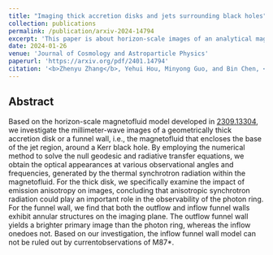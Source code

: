 ```yaml
---
title: "Imaging thick accretion disks and jets surrounding black holes"
collection: publications
permalink: /publication/arxiv-2024-14794
excerpt: 'This paper is about horizon-scale images of an analytical magnetofluid model near the black hole.'
date: 2024-01-26
venue: 'Journal of Cosmology and Astroparticle Physics'
paperurl: 'https://arxiv.org/pdf/2401.14794'
citation: '<b>Zhenyu Zhang</b>, Yehui Hou, Minyong Guo, and Bin Chen, <i>JCAP</i>, 05 (2024) 032'
---
```


Abstract
--------------

Based on the horizon-scale magnetofluid model developed in [2309.13304](https://inspirehep.net/literature/2702555), we investigate the millimeter-wave images of a geometrically thick accretion disk or a funnel wall, i.e., the magnetofluid that encloses the base of the jet region, around a Kerr black hole. By employing the numerical method to solve the null geodesic and radiative transfer equations, we obtain the optical appearances at various observational angles and frequencies, generated by the thermal synchrotron radiation within the magnetofluid. For the thick disk, we specifically examine the impact of emission anisotropy on images, concluding that anisotropic synchrotron radiation could play an important role in the observability of the photon ring. For the funnel wall, we find that both the outflow and inflow funnel walls exhibit annular structures on the imaging plane. The outflow funnel wall yields a brighter primary image than the photon ring, whereas the inflow onedoes not. Based on our investigation, the inflow funnel wall model can not be ruled out by currentobservations of M87\*.
